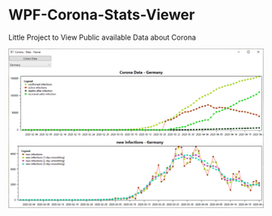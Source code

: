 # WPF-Corona-Stats-Viewer
Little Project to View Public available Data about Corona

![prototype of 25-04-2020](2020-04-25-Screenshot.png)
